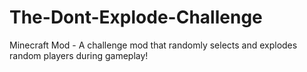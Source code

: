 # The-Dont-Explode-Challenge
Minecraft Mod - A challenge mod that randomly selects and explodes random players during gameplay!
